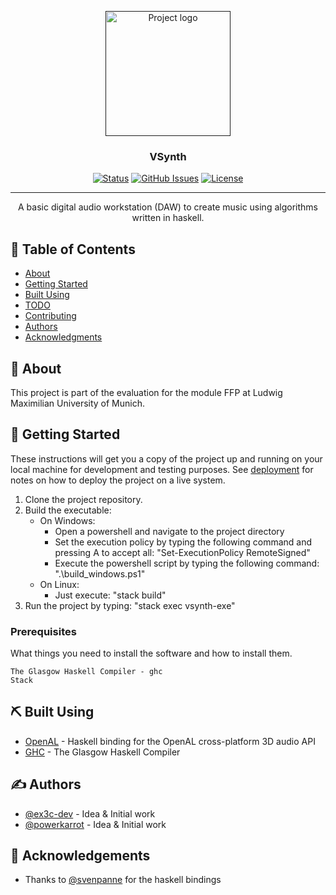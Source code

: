 <p align="center">
  <a href="" rel="noopener">
 <img width=200px height=200px src="https://i.imgur.com/6wj0hh6.jpg" alt="Project logo"></a>
</p>

<h3 align="center">VSynth</h3>

<div align="center">

[![Status](https://img.shields.io/badge/status-active-success.svg)]()
[![GitHub Issues](https://img.shields.io/github/issues/ex3c-dev/vsynth)](https://github.com/ex3c-dev/vsynth/issues)
[![License](https://img.shields.io/github/license/ex3c-dev/vsynth)](/LICENSE)

</div>

---

<p align="center"> A basic digital audio workstation (DAW) to create music using algorithms written in haskell.
    <br> 
</p>

## 📝 Table of Contents

- [About](#about)
- [Getting Started](#getting_started)
- [Built Using](#built_using)
- [TODO](../TODO.md)
- [Contributing](../CONTRIBUTING.md)
- [Authors](#authors)
- [Acknowledgments](#acknowledgement)

## 🧐 About <a name = "about"></a>

This project is part of the evaluation for the module FFP at Ludwig Maximilian University of Munich.

## 🏁 Getting Started <a name = "getting_started"></a>

These instructions will get you a copy of the project up and running on your local machine for development and testing purposes. See [deployment](#deployment) for notes on how to deploy the project on a live system.

1. Clone the project repository.
2. Build the executable:
   - On Windows:
     - Open a powershell and navigate to the project directory
     - Set the execution policy by typing the following command and pressing A to accept all: "Set-ExecutionPolicy RemoteSigned"
     - Execute the powershell script by typing the following command: ".\\build_windows.ps1"   
   - On Linux:
     - Just execute: "stack build"
3. Run the project by typing: "stack exec vsynth-exe"

### Prerequisites

What things you need to install the software and how to install them.

```
The Glasgow Haskell Compiler - ghc
Stack
```

## ⛏️ Built Using <a name = "built_using"></a>

- [OpenAL](https://hackage.haskell.org/package/OpenAL) - Haskell binding for the OpenAL cross-platform 3D audio API
- [GHC](https://www.haskell.org/ghc/) - The Glasgow Haskell Compiler

## ✍️ Authors <a name = "authors"></a>

- [@ex3c-dev](https://github.com/ex3c-dev) - Idea & Initial work
- [@powerkarrot](https://github.com/powerkarrot) - Idea & Initial work

## 🎉 Acknowledgements <a name = "acknowledgement"></a>

- Thanks to [@svenpanne](https://github.com/svenpanne) for the haskell bindings
